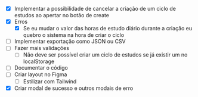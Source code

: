 - [x] Implementar a possibilidade de cancelar a criação de um ciclo de estudos ao apertar no botão de create
- [X] Erros
  - [x] Se eu mudar o valor das horas de estudo diário durante a criação eu quebro o sistema na hora de criar o ciclo
- [ ] Implementar exportação como JSON ou CSV
- [ ] Fazer mais validações
  - [ ] Não deve ser possível criar um ciclo de estudos se já existir um no localStorage
- [ ] Documentar o código
- [ ] Criar layout no Figma
  - [ ] Estilizar com Tailwind
- [x] Criar modal de sucesso e outros modais de erro

